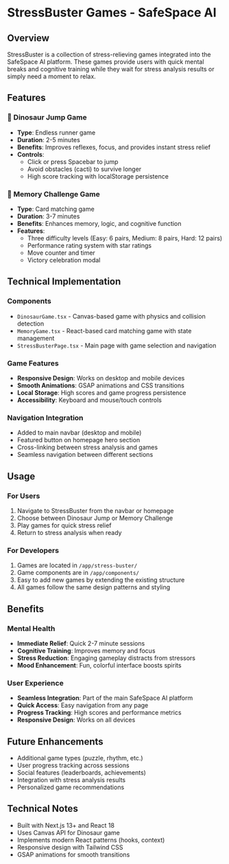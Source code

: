 # StressBuster Games - SafeSpace AI

## Overview
StressBuster is a collection of stress-relieving games integrated into the SafeSpace AI platform. These games provide users with quick mental breaks and cognitive training while they wait for stress analysis results or simply need a moment to relax.

## Features

### 🦕 Dinosaur Jump Game
- **Type**: Endless runner game
- **Duration**: 2-5 minutes
- **Benefits**: Improves reflexes, focus, and provides instant stress relief
- **Controls**: 
  - Click or press Spacebar to jump
  - Avoid obstacles (cacti) to survive longer
  - High score tracking with localStorage persistence

### 🧠 Memory Challenge Game
- **Type**: Card matching game
- **Duration**: 3-7 minutes
- **Benefits**: Enhances memory, logic, and cognitive function
- **Features**:
  - Three difficulty levels (Easy: 6 pairs, Medium: 8 pairs, Hard: 12 pairs)
  - Performance rating system with star ratings
  - Move counter and timer
  - Victory celebration modal

## Technical Implementation

### Components
- `DinosaurGame.tsx` - Canvas-based game with physics and collision detection
- `MemoryGame.tsx` - React-based card matching game with state management
- `StressBusterPage.tsx` - Main page with game selection and navigation

### Game Features
- **Responsive Design**: Works on desktop and mobile devices
- **Smooth Animations**: GSAP animations and CSS transitions
- **Local Storage**: High scores and game progress persistence
- **Accessibility**: Keyboard and mouse/touch controls

### Navigation Integration
- Added to main navbar (desktop and mobile)
- Featured button on homepage hero section
- Cross-linking between stress analysis and games
- Seamless navigation between different sections

## Usage

### For Users
1. Navigate to StressBuster from the navbar or homepage
2. Choose between Dinosaur Jump or Memory Challenge
3. Play games for quick stress relief
4. Return to stress analysis when ready

### For Developers
1. Games are located in `/app/stress-buster/`
2. Game components are in `/app/components/`
3. Easy to add new games by extending the existing structure
4. All games follow the same design patterns and styling

## Benefits

### Mental Health
- **Immediate Relief**: Quick 2-7 minute sessions
- **Cognitive Training**: Improves memory and focus
- **Stress Reduction**: Engaging gameplay distracts from stressors
- **Mood Enhancement**: Fun, colorful interface boosts spirits

### User Experience
- **Seamless Integration**: Part of the main SafeSpace AI platform
- **Quick Access**: Easy navigation from any page
- **Progress Tracking**: High scores and performance metrics
- **Responsive Design**: Works on all devices

## Future Enhancements
- Additional game types (puzzle, rhythm, etc.)
- User progress tracking across sessions
- Social features (leaderboards, achievements)
- Integration with stress analysis results
- Personalized game recommendations

## Technical Notes
- Built with Next.js 13+ and React 18
- Uses Canvas API for Dinosaur game
- Implements modern React patterns (hooks, context)
- Responsive design with Tailwind CSS
- GSAP animations for smooth transitions
